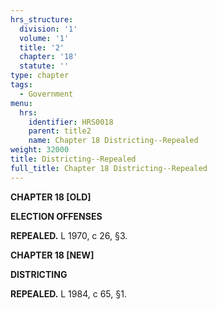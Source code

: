 ```yaml
---
hrs_structure:
  division: '1'
  volume: '1'
  title: '2'
  chapter: '18'
  statute: ''
type: chapter
tags:
  - Government
menu:
  hrs:
    identifier: HRS0018
    parent: title2
    name: Chapter 18 Districting--Repealed
weight: 32000
title: Districting--Repealed
full_title: Chapter 18 Districting--Repealed
---
```

**CHAPTER 18 [OLD]**

**ELECTION OFFENSES**

**REPEALED.** L 1970, c 26, §3.

**CHAPTER 18 [NEW]**

**DISTRICTING**

**REPEALED.** L 1984, c 65, §1.